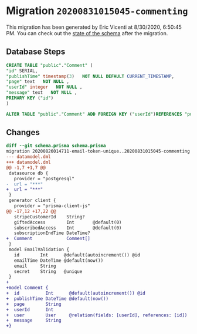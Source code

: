 # Migration `20200831015045-commenting`

This migration has been generated by Eric Vicenti at 8/30/2020, 6:50:45 PM.
You can check out the [state of the schema](./schema.prisma) after the migration.

## Database Steps

```sql
CREATE TABLE "public"."Comment" (
"id" SERIAL,
"publishTime" timestamp(3)   NOT NULL DEFAULT CURRENT_TIMESTAMP,
"page" text   NOT NULL ,
"userId" integer   NOT NULL ,
"message" text   NOT NULL ,
PRIMARY KEY ("id")
)

ALTER TABLE "public"."Comment" ADD FOREIGN KEY ("userId")REFERENCES "public"."User"("id") ON DELETE CASCADE ON UPDATE CASCADE
```

## Changes

```diff
diff --git schema.prisma schema.prisma
migration 20200826014711-email-token-unique..20200831015045-commenting
--- datamodel.dml
+++ datamodel.dml
@@ -1,7 +1,7 @@
 datasource db {
   provider = "postgresql"
-  url = "***"
+  url = "***"
 }
 generator client {
   provider = "prisma-client-js"
@@ -17,12 +17,22 @@
   stripeCustomerId    String?
   giftedAccess        Int       @default(0)
   subscribedAccess    Int       @default(0)
   subscriptionEndTime DateTime?
+  Comment             Comment[]
 }
 model EmailValidation {
   id        Int      @default(autoincrement()) @id
   emailTime DateTime @default(now())
   email     String
   secret    String   @unique
 }
+
+model Comment {
+  id          Int      @default(autoincrement()) @id
+  publishTime DateTime @default(now())
+  page        String
+  userId      Int
+  user        User     @relation(fields: [userId], references: [id])
+  message     String
+}
```


